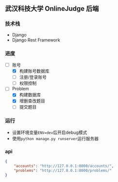 武汉科技大学 OnlineJudge 后端
--------

### 技术栈
- Django
- Django Rest Framework 


### 进度
- [ ] 账号
    - [x] 构建账号数据库
    - [ ] 注册/登录账号
    - [ ] 权限控制

- [ ] Problem
    - [x] 构建数据库
    - [x] 增删查改题目
    - [ ] 提交题目

### 运行
- 设置环境变量`ENV=dev`后开启debug模式
- 使用`python manage.py runserver`运行服务器

### api
```json
{
    "accounts": "http://127.0.0.1:8000/accounts/",
    "problems": "http://127.0.0.1:8000/problems/"
}
```

